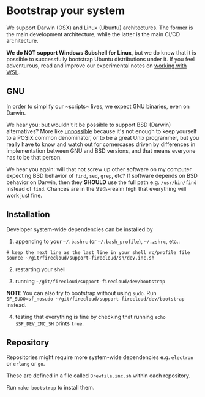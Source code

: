 # Bootstrap your system

We support Darwin (OSX) and Linux (Ubuntu) architectures.
The former is the main development architecture, while the latter is the main CI/CD architecture.

**We do NOT support Windows Subshell for Linux**,
but we do know that it is possible to successfully bootstrap Ubuntu distributions under it.
If you feel adventurous, read and improve our experimental notes on [working with WSL](README.wsl.md).


## GNU

In order to simplify our ~scripts~ lives, we expect GNU binaries, even on Darwin.

We hear you: but wouldn't it be possible to support BSD (Darwin) alternatives?
More like [unpossible](https://ponderthebits.com/2017/01/know-your-tools-linux-gnu-vs-mac-bsd-command-line-utilities-grep-strings-sed-and-find/)
because it's not enough to keep yourself to a POSIX common denominator, or to be a great Unix programmer,
but you really have to know and watch out for cornercases
driven by differences in implementation between GNU and BSD versions,
and that means everyone has to be that person.

We hear you again: will that not screw up other software on my computer expecting BSD behavior of `find`, `sed`, `grep`, etc?
If software depends on BSD behavior on Darwin, then they **SHOULD** use the full path e.g. `/usr/bin/find` instead of `find`.
Chances are in the 99%-realm high that everything will work just fine.


## Installation

Developer system-wide dependencies can be installed by

1. appending to your `~/.bashrc` (or `~/.bash_profile`), `~/.zshrc`, etc.:

```shell
# keep the next line as the last line in your shell rc/profile file
source ~/git/firecloud/support-firecloud/sh/dev.inc.sh
```

2. restarting your shell

3. running `~/git/firecloud/support-firecloud/dev/bootstrap`

**NOTE** You can also try to bootstrap without using `sudo`.
Run `SF_SUDO=sf_nosudo ~/git/firecloud/support-firecloud/dev/bootstrap` instead.

4. testing that everything is fine by checking that running `echo $SF_DEV_INC_SH` prints `true`.


## Repository

Repositories might require more system-wide dependencies e.g. `electron` or `erlang` or `go`.

These are defined in a file called `Brewfile.inc.sh` within each repository.

Run `make bootstrap` to install them.
